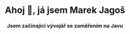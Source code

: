 <h1 align="center">Ahoj 👋, já jsem Marek Jagoš</h1>
<h3 align="center">Jsem začínající vývojář se zaměřením na Javu</h3>

